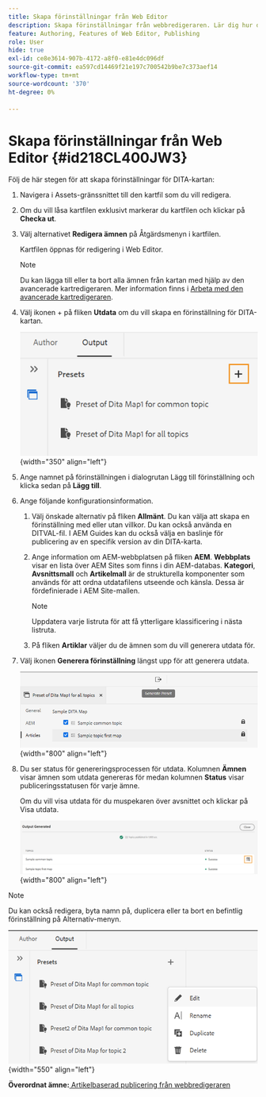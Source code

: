 ```yaml
---
title: Skapa förinställningar från Web Editor
description: Skapa förinställningar från webbredigeraren. Lär dig hur du redigerar, byter namn på, duplicerar och tar bort en förinställning för utdata i AEM Guides.
feature: Authoring, Features of Web Editor, Publishing
role: User
hide: true
exl-id: ce8e3614-907b-4172-a8f0-e81e4dc096df
source-git-commit: ea597cd14469f21e197c700542b9be7c373aef14
workflow-type: tm+mt
source-wordcount: '370'
ht-degree: 0%

---
```


# Skapa förinställningar från Web Editor {#id218CL400JW3}

Följ de här stegen för att skapa förinställningar för DITA-kartan:

1. Navigera i Assets-gränssnittet till den kartfil som du vill redigera.

1. Om du vill låsa kartfilen exklusivt markerar du kartfilen och klickar på **Checka ut**.

1. Välj alternativet **Redigera ämnen** på Åtgärdsmenyn i kartfilen.

   Kartfilen öppnas för redigering i Web Editor.

   >[!NOTE]
   >
   > Du kan lägga till eller ta bort alla ämnen från kartan med hjälp av den avancerade kartredigeraren. Mer information finns i [Arbeta med den avancerade kartredigeraren](map-editor-advanced-map-editor.md#).

1. Välj ikonen + på fliken **Utdata** om du vill skapa en förinställning för DITA-kartan.

   ![](images/output-tab-preset_cs.png){width="350" align="left"}

1. Ange namnet på förinställningen i dialogrutan Lägg till förinställning och klicka sedan på **Lägg till**.

1. Ange följande konfigurationsinformation.

   1. Välj önskade alternativ på fliken **Allmänt**. Du kan välja att skapa en förinställning med eller utan villkor. Du kan också använda en DITVAL-fil. I AEM Guides kan du också välja en baslinje för publicering av en specifik version av din DITA-karta.
   1. Ange information om AEM-webbplatsen på fliken **AEM**. **Webbplats** visar en lista över AEM Sites som finns i din AEM-databas. **Kategori**, **Avsnittsmall** och **Artikelmall** är de strukturella komponenter som används för att ordna utdatafilens utseende och känsla. Dessa är fördefinierade i AEM Site-mallen.

      >[!NOTE]
      >
      > Uppdatera varje listruta för att få ytterligare klassificering i nästa listruta.

   1. På fliken **Artiklar** väljer du de ämnen som du vill generera utdata för.
1. Välj ikonen **Generera förinställning** längst upp för att generera utdata.

   ![](images/add-preset-articles-tab_cs.png){width="800" align="left"}

1. Du ser status för genereringsprocessen för utdata. Kolumnen **Ämnen** visar ämnen som utdata genereras för medan kolumnen **Status** visar publiceringsstatusen för varje ämne.

   Om du vill visa utdata för du muspekaren över avsnittet och klickar på Visa utdata.

   ![](images/add-preset-output-generated_cs.png){width="800" align="left"}


>[!NOTE]
>
> Du kan också redigera, byta namn på, duplicera eller ta bort en befintlig förinställning på Alternativ-menyn.

![](images/edit-preset_cs.png){width="550" align="left"}

**Överordnat ämne:**[ Artikelbaserad publicering från webbredigeraren](web-editor-article-publishing.md)
